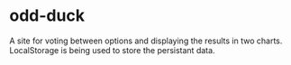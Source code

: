 # odd-duck

A site for voting between options and displaying the results in two charts. LocalStorage is being used to store the persistant data.
